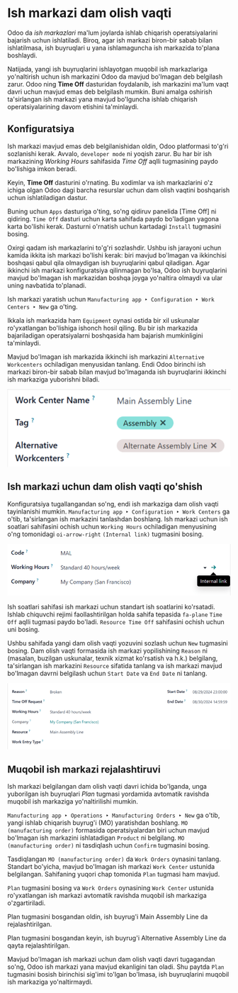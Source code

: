 # Ish markazi dam olish vaqti

Odoo da *ish markazlari* ma'lum joylarda ishlab chiqarish operatsiyalarini bajarish uchun ishlatiladi. Biroq, agar ish markazi biron-bir sabab bilan ishlatilmasa, ish buyruqlari u yana ishlamaguncha ish markazida to'plana boshlaydi.

Natijada, yangi ish buyruqlarini ishlayotgan muqobil ish markazlariga yo'naltirish uchun ish markazini Odoo da mavjud bo'lmagan deb belgilash zarur. Odoo ning **Time Off** dasturidan foydalanib, ish markazini ma'lum vaqt davri uchun mavjud emas deb belgilash mumkin. Buni amalga oshirish ta'sirlangan ish markazi yana mavjud bo'lguncha ishlab chiqarish operatsiyalarining davom etishini ta'minlaydi.

## Konfiguratsiya

Ish markazi mavjud emas deb belgilanishidan oldin, Odoo platformasi to'g'ri sozlanishi kerak. Avvalo, `developer mode` ni yoqish zarur. Bu har bir ish markazining *Working Hours* sahifasida *Time Off* aqlli tugmasining paydo bo'lishiga imkon beradi.

Keyin, **Time Off** dasturini o'rnating. Bu xodimlar va ish markazlarini o'z ichiga olgan Odoo dagi barcha resurslar uchun dam olish vaqtini boshqarish uchun ishlatiladigan dastur.

Buning uchun `Apps` dasturiga o'ting, so'ng qidiruv panelida [Time Off] ni qidiring. `Time Off` dasturi uchun karta sahifada paydo bo'ladigan yagona karta bo'lishi kerak. Dasturni o'rnatish uchun kartadagi `Install` tugmasini bosing.

Oxirgi qadam ish markazlarini to'g'ri sozlashdir. Ushbu ish jarayoni uchun kamida ikkita ish markazi bo'lishi kerak: biri mavjud bo'lmagan va ikkinchisi boshqasi qabul qila olmaydigan ish buyruqlarini qabul qiladigan. Agar ikkinchi ish markazi konfiguratsiya qilinmagan bo'lsa, Odoo ish buyruqlarini mavjud bo'lmagan ish markazidan boshqa joyga yo'naltira olmaydi va ular uning navbatida to'planadi.

Ish markazi yaratish uchun `Manufacturing app ‣ Configuration ‣ Work Centers ‣ New` ga o'ting.

Ikkala ish markazida ham `Equipment` oynasi ostida bir xil uskunalar ro'yxatlangan bo'lishiga ishonch hosil qiling. Bu bir ish markazida bajariladigan operatsiyalarni boshqasida ham bajarish mumkinligini ta'minlaydi.

Mavjud bo'lmagan ish markazida ikkinchi ish markazini `Alternative Workcenters` ochiladigan menyusidan tanlang. Endi Odoo birinchi ish markazi biron-bir sabab bilan mavjud bo'lmaganda ish buyruqlarini ikkinchi ish markaziga yuborishni biladi.

![Muqobil ish markazi bilan sozlangan ish markazi formasi.](work_center_time_off/alternative-work-center-selection.png)

## Ish markazi uchun dam olish vaqti qo'shish

Konfiguratsiya tugallangandan so'ng, endi ish markaziga dam olish vaqti tayinlanishi mumkin. `Manufacturing app ‣ Configuration ‣ Work Centers` ga o'tib, ta'sirlangan ish markazini tanlashdan boshlang. Ish markazi uchun ish soatlari sahifasini ochish uchun `Working Hours` ochiladigan menyusining o'ng tomonidagi `oi-arrow-right` `(Internal link)` tugmasini bosing.

![Ish markazi formasidagi Working Hours "External link" tugmasi.](work_center_time_off/working-hours-button.png)

Ish soatlari sahifasi ish markazi uchun standart ish soatlarini ko'rsatadi. Ishlab chiquvchi rejimi faollashtirilgan holda sahifa tepasida `fa-plane` `Time Off` aqlli tugmasi paydo bo'ladi. `Resource Time Off` sahifasini ochish uchun uni bosing.

Ushbu sahifada yangi dam olish vaqti yozuvini sozlash uchun `New` tugmasini bosing. Dam olish vaqti formasida ish markazi yopilishining `Reason` ni (masalan, buzilgan uskunalar, texnik xizmat ko'rsatish va h.k.) belgilang, ta'sirlangan ish markazini `Resource` sifatida tanlang va ish markazi mavjud bo'lmagan davrni belgilash uchun `Start Date` va `End Date` ni tanlang.

!["Resource Time Off" formasi.](work_center_time_off/time-off-form.png)

## Muqobil ish markazi rejalashtiruvi

Ish markazi belgilangan dam olish vaqti davri ichida bo'lganda, unga yuborilgan ish buyruqlari *Plan* tugmasi yordamida avtomatik ravishda muqobil ish markaziga yo'naltirilishi mumkin.

`Manufacturing app ‣ Operations ‣ Manufacturing Orders ‣ New` ga o'tib, yangi ishlab chiqarish buyrug'i (MO) yaratishdan boshlang. `MO (manufacturing order)` formasida operatsiyalardan biri uchun mavjud bo'lmagan ish markazini ishlatadigan `Product` ni belgilang. `MO (manufacturing order)` ni tasdiqlash uchun `Confirm` tugmasini bosing.

Tasdiqlangan `MO (manufacturing order)` da `Work Orders` oynasini tanlang. Standart bo'yicha, mavjud bo'lmagan ish markazi `Work Center` ustunida belgilangan. Sahifaning yuqori chap tomonida `Plan` tugmasi ham mavjud.

`Plan` tugmasini bosing va `Work Orders` oynasining `Work Center` ustunida ro'yxatlangan ish markazi avtomatik ravishda muqobil ish markaziga o'zgartiriladi.

Plan tugmasini bosgandan oldin, ish buyrug'i Main Assembly Line da rejalashtirilgan.

Plan tugmasini bosgandan keyin, ish buyrug'i Alternative Assembly Line da qayta rejalashtirilgan.

Mavjud bo'lmagan ish markazi uchun dam olish vaqti davri tugagandan so'ng, Odoo ish markazi yana mavjud ekanligini tan oladi. Shu paytda `Plan` tugmasini bosish birinchisi sig'imi to'lgan bo'lmasa, ish buyruqlarini muqobil ish markaziga yo'naltirmaydi.